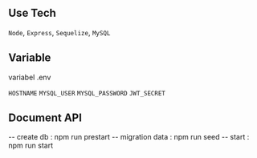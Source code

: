 ## Use Tech

`Node`, `Express`, `Sequelize`, `MySQL`


## Variable

variabel .env

`HOSTNAME` `MYSQL_USER` `MYSQL_PASSWORD` `JWT_SECRET`


## Document API

-- create db : npm run prestart
-- migration data : npm run seed
-- start : npm run start
